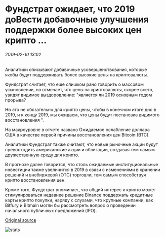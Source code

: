 # Фундстрат ожидает, что 2019 доВести добавочные улучшения поддержки более высоких цен крипто ...

###### 2019-02-10 13:02

Аналитики описывают добавочные усовершенствования, которые якобы будут поддерживать более высокие цены на криптовалюты.

Фундстрат считает, что еще слишком рано говорить о массовом усыновлении, но отмечает, что цены на криптовалюты, скорее всего, увидят видимое выздоровление: "является ли 2019 основным годом прорыва?

Но это не обязательно для крипто цены, чтобы в конечном итоге дно в 2019, и к концу 2019, мы ожидаем, что цены будут постановка видимого восстановления ".

На макроуровне в отчете названо Ожидаемое ослабление доллара США в качестве первой причины восстановления цен Bitcoin (BTC).

Аналитики Фундстрат также считают, что новые рыночные акции будут превосходить американские акции и облигации, создавая тем самым дружественную среду для крипто.

В прогнозе далее говорится, что столь ожидаемые институциональные инвестиции также увеличится в 2019 в связи с изменениями в хранении решений и внебиржевой (OTC) торговли, тем самым способствуя крипто восстановления цен.

Кроме того, Фундстрат упоминает, что общий интерес к крипто может стимулироваться недавнее решение Binance поддержать кредитные карты крипто покупки, наряду с слухами, что крупные компании, как Bitfury и Bitmain могли бы рассмотреть вопрос о проведении начального публичных предложений (IPO).

[Original source](https://cointelegraph.com/news/fundstrat-expects-2019-to-bring-incremental-improvements-supporting-higher-crypto-prices)

![stats](https://c.statcounter.com/11760860/0/a89fa40b/1/ "stats")